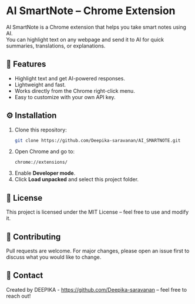   # AI SmartNote – Chrome Extension

  AI SmartNote is a Chrome extension that helps you take smart notes using AI.  
  You can highlight text on any webpage and send it to AI for quick summaries, translations, or explanations.

  ## 🚀 Features
  - Highlight text and get AI-powered responses.
  - Lightweight and fast.
  - Works directly from the Chrome right-click menu.
  - Easy to customize with your own API key.

## ⚙️ Installation
1. Clone this repository:
   ```bash
   git clone https://github.com/Deepika-saravanan/AI_SMARTNOTE.git
   ```
2. Open Chrome and go to:
   ```
   chrome://extensions/
   ```
3. Enable **Developer mode**.
4. Click **Load unpacked** and select this project folder.


## 📜 License
This project is licensed under the MIT License – feel free to use and modify it.

## 🤝 Contributing
Pull requests are welcome. For major changes, please open an issue first to discuss what you would like to change.

## 📧 Contact
Created by DEEPIKA - https://github.com/Deepika-saravanan – feel free to reach out!

